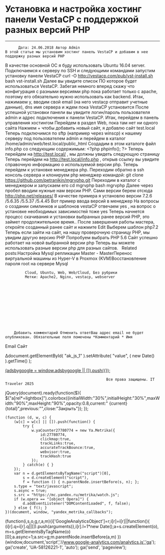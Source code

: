 #                 	Установка и настройка хостинг панели VestaCP c поддержкой разных версий PHP                	  
***            ***

			
            
		
    
	
    	  Дата: 24.06.2018 Автор Admin  
	В этой статье мы установим хостинг панель VestaCP и добавим в нее поддержку разных версий PHP
В качестве основной ОС я буду использовать Ubuntu 16.04 server.
Подключаемся к серверу по SSH и следующими командами запустим установку панели VestaCP
curl -O http://vestacp.com/pub/vst-install.sh
bash vst-install.sh
Далее вы увидите список ПО которое будет использоваться VestaCP.
Забегая немного вперед скажу что конфигурация с разными версиями php пока работает только с apache, поэтому его обязательно нужно использовать как backend.
Итак, нажимаем y, вводим свой email (на него vestacp отправит учетные данные), dns имя сервера и ждем пока VestaCP установится
После успешной установки панели вы увидите логин/пароль пользователя admin и адрес подключения к панели VestaCP.
Итак, перейдем в панель управления хостингом
Перейдем в раздел Web, пока там нет ни одного сайта
Нажмем + чтобы добавить новый сайт, я добавлю сайт test.local
Теперь подключимся по sftp (например через winscp) к нашему серверу под пользователем admin и перейдем в каталог /home/admin/web/test.local/public_html
Создадим в этом каталоге файл info.php со следующим содержимым:
&lt;?php
phpinfo();
?&gt;
Теперь перейдем на http://test.local/ , мы должны увидеть следующую страницу
Теперь перейдем на http://test.local/info.php , открыв ссылку вы увидите справочную информацию о используемой версии php.
Теперь перейдем к установке менеджера php.
Переходим обратно в ssh консоль сервера и клонируем php менеджер командой:
git clone https://github.com/petranikin/mgrvphp.git
Переходим в каталог с менеджером и запускаем его
cd mgrvphp
bash mgrvphp
Далее через пробел вводим нужные нам версии PHP.
Сами версии берем отсюда http://php.net/releases/ 
В качестве примера я установлю версии 7.2.6 /5.6.35 /5.5.37 /5.4.45
Вот пример ввода версий в менеджер
На вопросы о создании симлинков и шаблонов vestaCP отвечаем yes , на вопрос о установке необходимых зависимостей тоже yes
Теперь начнется процесс скачивания и установки выбранных ранее версий PHP, это займет продолжительное время..
После завершения работы мастера, откройте созданный ранее сайт и нажмите Edit
Выберем шаблон php7.2
Теперь если зайти на сайт, на нашу проверочную страницу PHP, мы увидим другую версию PHP
Попробуем выбрать PHP 5.6
Сайт успешно работает на новой выбранной версии php
Теперь вы можете использовать разные версии php для разных сайтов.
&nbsp;
Related posts:Настройка Mysql репликации Master - MasterПеренос виртуальной машины из Hyper-V в Proxmox (KVM)Восстановление пароля root на сервере Mysql
        
             Cloud, Ubuntu, Web, Web/Cloud, Без рубрики 
             Метки: Apache2, Nginx, vestacp, webserver  
        
            
        
    
                        
                    
                    
                
        
                
	
		
		Добавить комментарий Отменить ответВаш адрес email не будет опубликован. Обязательные поля помечены *Комментарий * Имя 
Email 
Сайт 
 
&#916;document.getElementById( "ak_js_1" ).setAttribute( "value", ( new Date() ).getTime() );	
	
<ins class="adsbygoogle"
     style="display:block"
     data-ad-client="ca-pub-1890562251101921"
     data-ad-slot="9117958896"
     data-ad-format="auto">
(adsbygoogle = window.adsbygoogle || []).push({});
			
        
        
		
        
           
    
    
  
	
    
		
        
             
			
                
                    
                                                  Все права защищены. IT Traveler 2025 
                         
                        
																														                    
                    
				
                
                
    
			
		                            
	
	
                
                
			
                
		
        
	
    
jQuery(document).ready(function($){
  $("a[rel*=lightbox]").colorbox({initialWidth:"30%",initialHeight:"30%",maxWidth:"90%",maxHeight:"90%",opacity:0.8,current:" {current}  {total}",previous:"",close:"Закрыть"});
});
  
    (function (d, w, c) {
        (w[c] = w[c] || []).push(function() {
            try {
                w.yaCounter27780774 = new Ya.Metrika({
                    id:27780774,
                    clickmap:true,
                    trackLinks:true,
                    accurateTrackBounce:true,
                    webvisor:true,
                    trackHash:true
                });
            } catch(e) { }
        });
        var n = d.getElementsByTagName("script")[0],
            s = d.createElement("script"),
            f = function () { n.parentNode.insertBefore(s, n); };
        s.type = "text/javascript";
        s.async = true;
        s.src = "https://mc.yandex.ru/metrika/watch.js";
        if (w.opera == "[object Opera]") {
            d.addEventListener("DOMContentLoaded", f, false);
        } else { f(); }
    })(document, window, "yandex_metrika_callbacks");
  (function(i,s,o,g,r,a,m){i['GoogleAnalyticsObject']=r;i[r]=i[r]||function(){
  (i[r].q=i[r].q||[]).push(arguments)},i[r].l=1*new Date();a=s.createElement(o),
  m=s.getElementsByTagName(o)[0];a.async=1;a.src=g;m.parentNode.insertBefore(a,m)
  })(window,document,'script','//www.google-analytics.com/analytics.js','ga');
  ga('create', 'UA-58126221-1', 'auto');
  ga('send', 'pageview');
